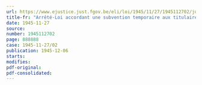 ```yaml
---
url: https://www.ejustice.just.fgov.be/eli/loi/1945/11/27/1945112702/justel
title-fr: "Arrêté-Loi accordant une subvention temporaire aux titulaires de pensions de retraite et de survie"
date: 1945-11-27
source:
number: 1945112702
page: 888888
case: 1945-11-27/02
publication: 1945-12-06
starts:
modifies:
pdf-original:
pdf-consolidated:
---
```



